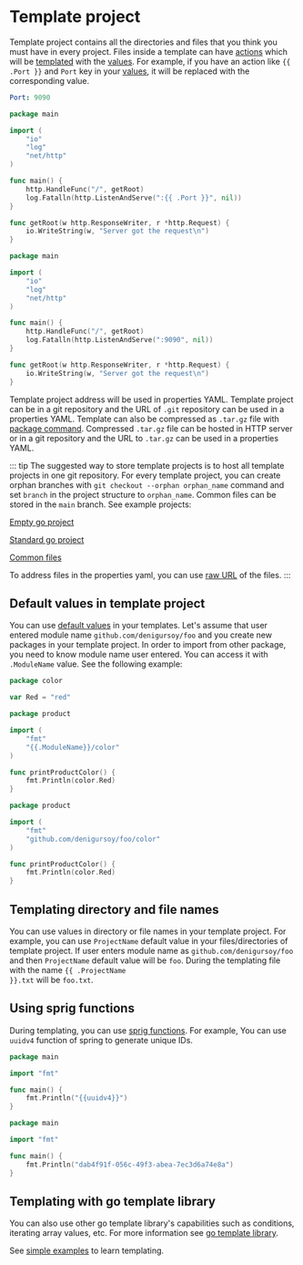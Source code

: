 # Template project

Template project contains all the directories and files that you think you must have in every project. Files inside a
template can have [actions](https://pkg.go.dev/text/template#hdr-Actions) which will
be [templated](https://pkg.go.dev/text/template) with the [values](./values). For example, if you have an action
like <code v-pre>{{ .Port }}</code> and `Port` key in your [values](./values), it will be replaced with the
corresponding value.


<code-group>
<code-block title="Values">

```yaml
Port: 9090
```

</code-block>

<code-block title="Source File">

```go
package main

import (
	"io"
	"log"
	"net/http"
)

func main() {
	http.HandleFunc("/", getRoot)
	log.Fatalln(http.ListenAndServe(":{{ .Port }}", nil))
}

func getRoot(w http.ResponseWriter, r *http.Request) {
	io.WriteString(w, "Server got the request\n")
}
```

</code-block>

<code-block title="Result">

```go
package main

import (
	"io"
	"log"
	"net/http"
)

func main() {
	http.HandleFunc("/", getRoot)
	log.Fatalln(http.ListenAndServe(":9090", nil))
}

func getRoot(w http.ResponseWriter, r *http.Request) {
	io.WriteString(w, "Server got the request\n")
}
```

</code-block>
</code-group>


Template project address will be used in properties YAML. Template project can be in a git repository and the URL
of `.git` repository can be used in a properties YAML. Template can also be compressed as `.tar.gz` file
with [package command](../commands#package). Compressed `.tar.gz` file can be hosted in HTTP server or in a git
repository and the URL to `.tar.gz` can be used in a properties YAML.

::: tip
The suggested way to store template projects is to host all template projects in one git repository. For every template
project, you can create orphan branches with `git checkout --orphan orphan_name` command and set `branch` in the project
structure to `orphan_name`. Common files can be stored in the `main` branch. See example projects:

[Empty go project](https://github.com/denizgursoy/go-touch-projects/tree/empty)

[Standard go project](https://github.com/denizgursoy/go-touch-projects/tree/standard)

[Common files](https://github.com/denizgursoy/go-touch-projects)

To address files in the properties yaml, you can
use [raw URL](https://www.howtogeek.com/wp-content/uploads/csit/2021/11/0ad2a42a.png?trim=1,1&bg-color=000&pad=1,1) of
the files.
:::

## Default values in template project

You can use [default values](./values#default-values) in your templates. Let's assume that user entered module name
`github.com/denigursoy/foo` and you create new packages in your template project. In order to import from other package,
you need to know module name user entered. You can access it with `.ModuleName` value. See the following example:

<code-group>
<code-block title="Target package">

```go
package color

var Red = "red"
```

</code-block>

<code-block title="Source File">

```go
package product

import (
	"fmt"
	"{{.ModuleName}}/color"
)

func printProductColor() {
	fmt.Println(color.Red)
}
```

</code-block>

<code-block title="Result">

```go
package product

import (
	"fmt"
	"github.com/denigursoy/foo/color"
)

func printProductColor() {
	fmt.Println(color.Red)
}
```

</code-block>
</code-group>

## Templating directory and file names

You can use values in directory or file names in your template project. For example, you can use `ProjectName` default
value in your files/directories of template project. If user enters module name as `github.com/denigursoy/foo` and
then `ProjectName` default value will be `foo`. During the templating file with the name <code v-pre>{{ .ProjectName
}}.txt</code> will be `foo.txt`.

## Using sprig functions

During templating, you can use [sprig functions](http://masterminds.github.io/sprig/). For example, You can use `uuidv4`
function of spring to generate unique IDs.

<code-group>
<code-block title="Source File">

```go
package main

import "fmt"

func main() {
	fmt.Println("{{uuidv4}}")
}
```

</code-block>

<code-block title="Result">

```go
package main

import "fmt"

func main() {
	fmt.Println("dab4f91f-056c-49f3-abea-7ec3d6a74e8a")
}
```

</code-block>
</code-group>

## Templating with go template library

You can also use other go template library's capabilities such as conditions, iterating array values, etc. For more
information see [go template library](https://pkg.go.dev/text/template).

See [simple examples](./learn-go-template.md) to learn templating.
